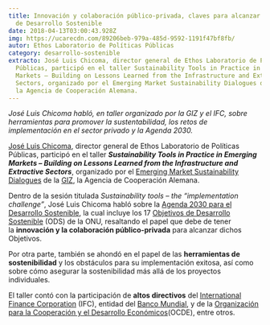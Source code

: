```yaml
---
title: Innovación y colaboración público-privada, claves para alcanzar Objetivos
  de Desarrollo Sostenible
date: 2018-04-13T03:00:43.928Z
img: https://ucarecdn.com/89206beb-979a-485d-9592-1191f47bf8fb/
autor: Ethos Laboratorio de Políticas Públicas
category: desarrollo-sostenible
extracto: José Luis Chicoma, director general de Ethos Laboratorio de Políticas
  Públicas, participó en el taller Sustainability Tools in Practice in Emerging
  Markets – Building on Lessons Learned from the Infrastructure and Extractive
  Sectors, organizado por el Emerging Market Sustainability Dialogues de la GIZ,
  la Agencia de Cooperación Alemana.
---
```

*José Luis Chicoma habló, en taller organizado por la GIZ y el IFC, sobre herramientas para promover la sustentabilidad, los retos de implementación en el sector privado y la Agenda 2030.*

[José Luis Chicoma](https://twitter.com/joseluischicoma), director general de Ethos Laboratorio de Políticas Públicas, participó en el taller ***Sustainability Tools in Practice in Emerging Markets – Building on Lessons Learned from the Infrastructure and Extractive Sectors***, organizado por el [Emerging Market Sustainability Dialogues](http://www.emsdialogues.org/) de la [GIZ](https://www.giz.de/en/worldwide/33041.html), la Agencia de Cooperación Alemana.

Dentro de la sesión titulada *Sustainability tools – the “implementation challenge”*, José Luis Chicoma habló sobre la [Agenda 2030 para el Desarrollo Sostenible](http://www.onu.org.mx/agenda-2030/), la cual incluye los 17 [Objetivos de Desarrollo Sostenible](http://www.onu.org.mx/agenda-2030/objetivos-del-desarrollo-sostenible/) (ODS) de la ONU, resaltando el papel que debe de tener la **innovación y la colaboración público-privada** para alcanzar dichos Objetivos. 

Por otra parte, también se ahondó en el papel de las **herramientas de sostenibilidad** y los obstáculos para su implementación exitosa, así como sobre cómo asegurar la sostenibilidad más allá de los proyectos individuales.

El taller contó con la participación de **altos directivos** del [International Finance Corporation](https://www.ifc.org/wps/wcm/connect/multilingual_ext_content/ifc_external_corporate_site/home_es) (IFC), entidad del [Banco Mundial](http://www.bancomundial.org/), y de la [Organización para la Cooperación y el Desarrollo Económicos](https://www.oecd.org/)(OCDE), entre otros.